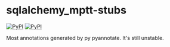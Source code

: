 sqlalchemy_mptt-stubs
========================
[![PyPI](https://img.shields.io/badge/pypi-0.0.1-orange.svg)](https://pypi.org/project/sqlalchemy-mptt-stubs/0.0.1) [![PyPI](https://img.shields.io/badge/python-3-blue.svg)](https://pypi.org/project/sqlalchemy-mptt-stubs/0.0.1)

Most annotations generated by py pyannotate. It's still unstable.
